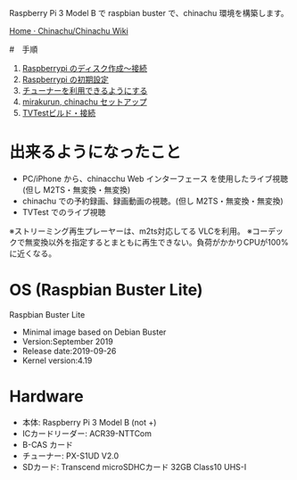 Raspberry Pi 3 Model B で
raspbian buster で、chinachu 環境を構築します。

[Home · Chinachu/Chinachu Wiki](https://github.com/Chinachu/Chinachu/wiki)

#　手順
1. [Raspberrypi のディスク作成～接続](./1_SetupDisk.md)
2. [Raspberrypi の初期設定](./2_InitPi.md)
3. [チューナーを利用できるようにする](./3_SetupTuner.md)
4. [mirakurun, chinachu セットアップ](./4_SetupChinachu.md)
5. [TVTestビルド・接続](./5_Tvtest.md)

# 出来るようになったこと
- PC/iPhone から、chinacchu Web インターフェース を使用したライブ視聴(但し M2TS・無変換・無変換)
- chinachu での予約録画、録画動画の視聴。(但し M2TS・無変換・無変換)
- TVTest でのライブ視聴

※ストリーミング再生プレーヤーは、m2ts対応してる VLCを利用。
※コーデックで無変換以外を指定するとまともに再生できない。負荷がかかりCPUが100%に近くなる。

# OS (Raspbian Buster Lite)
Raspbian Buster Lite
- Minimal image based on Debian Buster
- Version:September 2019
- Release date:2019-09-26
- Kernel version:4.19

# Hardware
- 本体: Raspberry Pi 3 Model B (not +)
- ICカードリーダー: ACR39-NTTCom
- B-CAS カード
- チューナー: PX-S1UD V2.0
- SDカード: Transcend microSDHCカード 32GB Class10 UHS-I

 
